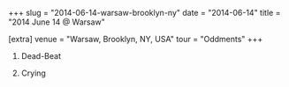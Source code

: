 +++
slug = "2014-06-14-warsaw-brooklyn-ny"
date = "2014-06-14"
title = "2014 June 14 @ Warsaw"

[extra]
venue = "Warsaw, Brooklyn, NY, USA"
tour = "Oddments"
+++


 1. Dead-Beat

 2. Crying


